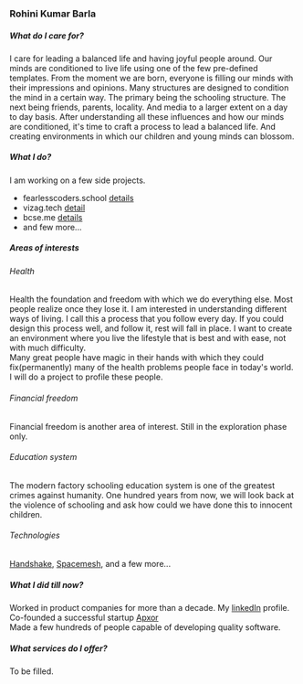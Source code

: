 ### Rohini Kumar Barla 
##### What do I care for?
I care for leading a balanced life and having joyful people around. Our minds are conditioned to live life using one of the few pre-defined templates. From the moment we are born, everyone is filling our minds with their impressions and opinions. Many structures are designed to condition the mind in a certain way. The primary being the schooling structure. The next being friends, parents, locality. And media to a larger extent on a day to day basis. After understanding all these influences and how our minds are conditioned, it's time to craft a process to lead a balanced life. And creating environments in which our children and young minds can blossom. 
  
##### What I do?
I am working on a few side projects.
+ fearlesscoders.school [details](https://fearlesscoders.school) 
+ vizag.tech [detail](https://vizag.tech)
+ bcse.me [details](https://bcse.me)
+ and few more...  


##### Areas of interests
###### Health
Health the foundation and freedom with which we do everything else. Most people realize once they lose it. I am interested in understanding different ways of living. I call this a process that you follow every day. If you could design this process well, and follow it, rest will fall in place. I want to create an environment where you live the lifestyle that is best and with ease, not with much difficulty.     
Many great people have magic in their hands with which they could fix(permanently) many of the health problems people face in today's world. I will do a project to profile these people.  

###### Financial freedom
Financial freedom is another area of interest. Still in the exploration phase only.  
  
###### Education system
The modern factory schooling education system is one of the greatest crimes against humanity. One hundred years from now, we will look back at the violence of schooling and ask how could we have done this to innocent children.     

###### Technologies
[Handshake](https://www.namebase.io/blog/its-not-too-late-to-save-the-internet/), [Spacemesh](https://spacemesh.io/faq/#decentralization), and a few more...
  

##### What I did till now?
Worked in product companies for more than a decade. My [linkedIn](https://linkedin.com/in/rohinikumarbarla) profile.    
Co-founded a successful startup [Apxor](http://www.apxor.com)  
Made a few hundreds of people capable of developing quality software.   
  
  
##### What services do I offer?
To be filled.
